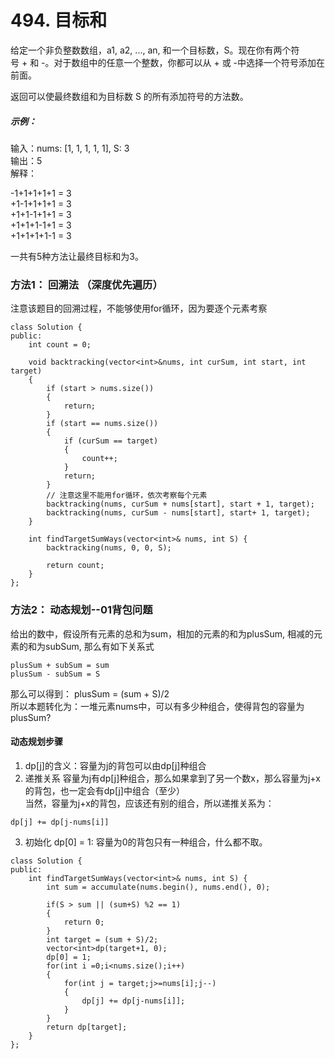 # 494. 目标和

给定一个非负整数数组，a1, a2, ..., an, 和一个目标数，S。现在你有两个符号 + 和 -。对于数组中的任意一个整数，你都可以从 + 或 -中选择一个符号添加在前面。

返回可以使最终数组和为目标数 S 的所有添加符号的方法数。

##### 示例：

输入：nums: [1, 1, 1, 1, 1], S: 3  
输出：5  
解释：  

-1+1+1+1+1 = 3  
+1-1+1+1+1 = 3  
+1+1-1+1+1 = 3  
+1+1+1-1+1 = 3  
+1+1+1+1-1 = 3  

一共有5种方法让最终目标和为3。  

### 方法1： 回溯法 （深度优先遍历）

注意该题目的回溯过程，不能够使用for循环，因为要逐个元素考察

```
class Solution {
public:
    int count = 0;

    void backtracking(vector<int>&nums, int curSum, int start, int target)
    {
        if (start > nums.size())
        {
            return;
        }
        if (start == nums.size())
        {
            if (curSum == target)
            {
                count++;
            }
            return;
        }
        // 注意这里不能用for循环，依次考察每个元素
        backtracking(nums, curSum + nums[start], start + 1, target);
        backtracking(nums, curSum - nums[start], start+ 1, target);
    }

    int findTargetSumWays(vector<int>& nums, int S) {
	    backtracking(nums, 0, 0, S);

        return count;
    }
};
```

### 方法2： 动态规划--01背包问题

给出的数中，假设所有元素的总和为sum，相加的元素的和为plusSum, 相减的元素的和为subSum, 那么有如下关系式
```
plusSum + subSum = sum
plusSum - subSum = S
```
那么可以得到： plusSum = (sum + S)/2  
所以本题转化为：一堆元素nums中，可以有多少种组合，使得背包的容量为plusSum?

#### 动态规划步骤
1. dp[j]的含义：容量为j的背包可以由dp[j]种组合
2. 递推关系
容量为j有dp[j]种组合，那么如果拿到了另一个数x，那么容量为j+x的背包，也一定会有dp[j]中组合（至少）  
当然，容量为j+x的背包，应该还有别的组合，所以递推关系为：
```
dp[j] += dp[j-nums[i]]
```
3. 初始化
dp[0] = 1: 容量为0的背包只有一种组合，什么都不取。

```
class Solution {
public:
    int findTargetSumWays(vector<int>& nums, int S) {
        int sum = accumulate(nums.begin(), nums.end(), 0);
        
        if(S > sum || (sum+S) %2 == 1) 
        {
            return 0;
        }
        int target = (sum + S)/2;
        vector<int>dp(target+1, 0);
        dp[0] = 1;
        for(int i =0;i<nums.size();i++)
        {
            for(int j = target;j>=nums[i];j--)
            {
                dp[j] += dp[j-nums[i]];
            }
        }
        return dp[target];
    }
};
```

